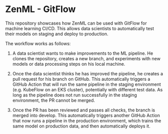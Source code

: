# ZenML - GitFlow

This repository showcases how ZenML can be used with GitFlow for machine learning CI/CD. This allows data scientists to automatically test their models on staging and deploy to production.

The workflow works as follows:

1) A data scientist wants to make improvements to the ML pipeline. He clones the repository, creates a new branch, and experiments with new models or data processing steps on his local machine.

2) Once the data scientist thinks he has improved the pipeline, he creates a pull request for his branch on GitHub. This automatically triggers a GitHub Action that will run the same pipeline in the staging environment (e.g. KubeFlow on an EKS cluster), potentially with different test data. As long as the pipeline does not run successfully in the staging environment, the PR cannot be merged.

3) Once the PR has been reviewed and passes all checks, the branch is merged into develop. This automatically triggers another GitHub Action that now runs a pipeline in the production environment, which trains the same model on production data, and then automatically deploys it.
